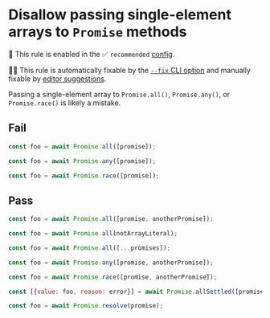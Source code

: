 # Disallow passing single-element arrays to `Promise` methods

💼 This rule is enabled in the ✅ `recommended` [config](https://github.com/sindresorhus/eslint-plugin-unicorn#preset-configs).

🔧💡 This rule is automatically fixable by the [`--fix` CLI option](https://eslint.org/docs/latest/user-guide/command-line-interface#--fix) and manually fixable by [editor suggestions](https://eslint.org/docs/developer-guide/working-with-rules#providing-suggestions).

<!-- end auto-generated rule header -->
<!-- Do not manually modify this header. Run: `npm run fix:eslint-docs` -->

Passing a single-element array to `Promise.all()`, `Promise.any()`, or `Promise.race()` is likely a mistake.

## Fail

```js
const foo = await Promise.all([promise]);
```

```js
const foo = await Promise.any([promise]);
```

```js
const foo = await Promise.race([promise]);
```

## Pass

```js
const foo = await Promise.all([promise, anotherPromise]);
```

```js
const foo = await Promise.all(notArrayLiteral);
```

```js
const foo = await Promise.all([...promises]);
```

```js
const foo = await Promise.any([promise, anotherPromise]);
```

```js
const foo = await Promise.race([promise, anotherPromise]);
```

```js
const [{value: foo, reason: error}] = await Promise.allSettled([promise]);
```

```js
const foo = await Promise.resolve(promise);
```
